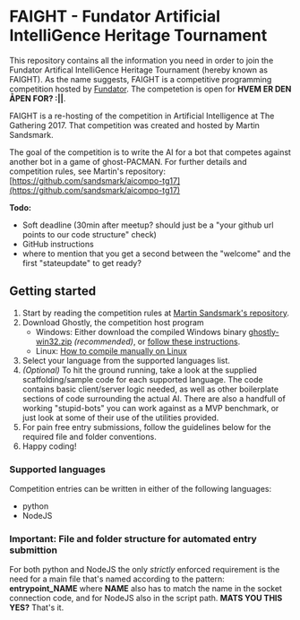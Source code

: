 # FAIGHT - Fundator Artificial IntelliGence Heritage Tournament

This repository contains all the information you need in order to join the Fundator Artifical IntelliGence Heritage Tournament (hereby known as FAIGHT). As the name suggests, FAIGHT is a competitive programming competition hosted by [Fundator](http://www.fundator.no). The competetion is open for **HVEM ER DEN ÅPEN FOR? :||**. 

FAIGHT is a re-hosting of the competition in Artificial Intelligence at The Gathering 2017. That competition was created and hosted by Martin Sandsmark. 

The goal of the competition is to write the AI for a bot that competes against another bot in a game of ghost-PACMAN. For further details and competition rules, see Martin's repository: [https://github.com/sandsmark/aicompo-tg17](https://github.com/sandsmark/aicompo-tg17)

**Todo:**
- Soft deadline (30min after meetup? should just be a "your github url points to our code structure" check)
- GitHub instructions
- where to mention that you get a second between the "welcome" and the first "stateupdate" to get ready?

## Getting started
1. Start by reading the competition rules at  [Martin Sandsmark's repository](https://github.com/sandsmark/aicompo-tg17).
2. Download Ghostly, the competition host program
    * Windows: Either download the compiled Windows binary [ghostly-win32.zip](https://github.com/sandsmark/aicompo-tg17/releases/download/1.2/ghostly-win32.zip) *(recommended)*, or [follow these instructions](https://github.com/sandsmark/aicompo-tg17#alternative).
    * Linux: [How to compile manually on Linux](https://github.com/sandsmark/aicompo-tg17#how-to-compile)
3. Select your language from the supported languages list.
4. *(Optional)* To hit the ground running, take a look at the supplied scaffolding/sample code for each supported language. The code contains basic client/server logic needed, as well as other boilerplate sections of code surrounding the actual AI. There are also a handfull of working "stupid-bots" you can work against as a MVP benchmark, or just look at some of their use of the utilities provided.
4. For pain free entry submissions, follow the guidelines below for the required file and folder conventions.
5. Happy coding!

### Supported languages
Competition entries can be written in either of the following languages:
* python
* NodeJS

### Important: File and folder structure for automated entry submittion
For both python and NodeJS the only *strictly* enforced requirement is the need for a main file that's named according to the pattern:
**entrypoint_NAME** where **NAME** also has to match the name in the socket connection code, and for NodeJS also in the script path. **MATS YOU THIS YES?**
That's it.
